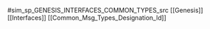 #sim_sp_GENESIS_INTERFACES_COMMON_TYPES_src
[[Genesis]]
[[Interfaces]]
[[Common_Msg_Types_Designation_Id]]

